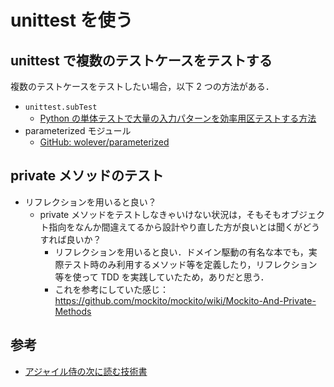 # unittest を使う

## unittest で複数のテストケースをテストする

複数のテストケースをテストしたい場合，以下 2 つの方法がある．

- `unittest.subTest`
  - [Python の単体テストで大量の入力パターンを効率用区テストする方法](https://qiita.com/Asayu123/items/61ef72bb829dd8baba9f)
- parameterized モジュール
  - [GitHub: wolever/parameterized](https://github.com/wolever/parameterized)

## private メソッドのテスト

- リフレクションを用いると良い？
  - private メソッドをテストしなきゃいけない状況は，そもそもオブジェクト指向をなんか間違えてるから設計やり直した方が良いとは聞くがどうすれば良いか？
    - リフレクションを用いると良い．ドメイン駆動の有名な本でも，実際テスト時のみ利用するメソッド等を定義したり，リフレクション等を使って TDD を実践していたため，ありだと思う．
    - これを参考にしていた感じ：https://github.com/mockito/mockito/wiki/Mockito-And-Private-Methods

## 参考

- [アジャイル侍の次に読む技術書](https://www.slideshare.net/t_wada/books-to-read-next-to-agilesamurai)
